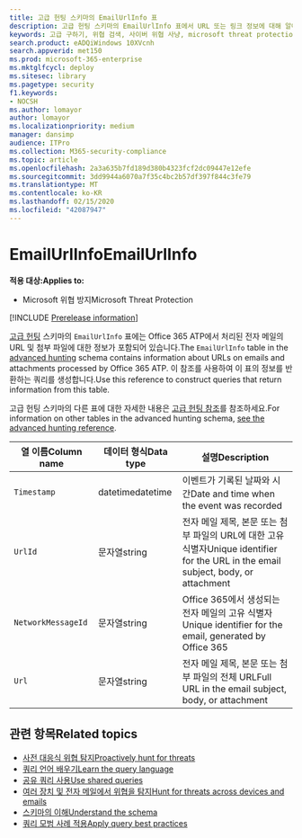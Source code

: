 ```yaml
---
title: 고급 헌팅 스키마의 EmailUrlInfo 표
description: 고급 헌팅 스키마의 EmailUrlInfo 표에서 URL 또는 링크 정보에 대해 알아봅니다.
keywords: 고급 구하기, 위협 검색, 사이버 위협 사냥, microsoft threat protection, microsoft 365, mtp, m365, 검색, 쿼리, 원격 분석, 스키마 참조, kusto, table, column, data type, description
search.product: eADQiWindows 10XVcnh
search.appverid: met150
ms.prod: microsoft-365-enterprise
ms.mktglfcycl: deploy
ms.sitesec: library
ms.pagetype: security
f1.keywords:
- NOCSH
ms.author: lomayor
author: lomayor
ms.localizationpriority: medium
manager: dansimp
audience: ITPro
ms.collection: M365-security-compliance
ms.topic: article
ms.openlocfilehash: 2a3a635b7fd189d380b4323fcf2dc09447e12efe
ms.sourcegitcommit: 3dd9944a6070a7f35c4bc2b57df397f844c3fe79
ms.translationtype: MT
ms.contentlocale: ko-KR
ms.lasthandoff: 02/15/2020
ms.locfileid: "42087947"
---
```

# <a name="emailurlinfo"></a><span data-ttu-id="42007-104">EmailUrlInfo</span><span class="sxs-lookup"><span data-stu-id="42007-104">EmailUrlInfo</span></span>

<span data-ttu-id="42007-105">**적용 대상:**</span><span class="sxs-lookup"><span data-stu-id="42007-105">**Applies to:**</span></span>
- <span data-ttu-id="42007-106">Microsoft 위협 방지</span><span class="sxs-lookup"><span data-stu-id="42007-106">Microsoft Threat Protection</span></span>

[!INCLUDE [Prerelease information](../includes/prerelease.md)]

<span data-ttu-id="42007-107">[고급 헌팅](advanced-hunting-overview.md) 스키마의 `EmailUrlInfo` 표에는 Office 365 ATP에서 처리된 전자 메일의 URL 및 첨부 파일에 대한 정보가 포함되어 있습니다.</span><span class="sxs-lookup"><span data-stu-id="42007-107">The `EmailUrlInfo` table in the [advanced hunting](advanced-hunting-overview.md) schema contains information about URLs on emails and attachments processed by Office 365 ATP.</span></span> <span data-ttu-id="42007-108">이 참조를 사용하여 이 표의 정보를 반환하는 쿼리를 생성합니다.</span><span class="sxs-lookup"><span data-stu-id="42007-108">Use this reference to construct queries that return information from this table.</span></span>

<span data-ttu-id="42007-109">고급 헌팅 스키마의 다른 표에 대한 자세한 내용은 [고급 헌팅 참조](advanced-hunting-schema-tables.md)를 참조하세요.</span><span class="sxs-lookup"><span data-stu-id="42007-109">For information on other tables in the advanced hunting schema, [see the advanced hunting reference](advanced-hunting-schema-tables.md).</span></span>

| <span data-ttu-id="42007-110">열 이름</span><span class="sxs-lookup"><span data-stu-id="42007-110">Column name</span></span> | <span data-ttu-id="42007-111">데이터 형식</span><span class="sxs-lookup"><span data-stu-id="42007-111">Data type</span></span> | <span data-ttu-id="42007-112">설명</span><span class="sxs-lookup"><span data-stu-id="42007-112">Description</span></span> |
|-------------|-----------|-------------|
| `Timestamp` | <span data-ttu-id="42007-113">datetime</span><span class="sxs-lookup"><span data-stu-id="42007-113">datetime</span></span> | <span data-ttu-id="42007-114">이벤트가 기록된 날짜와 시간</span><span class="sxs-lookup"><span data-stu-id="42007-114">Date and time when the event was recorded</span></span> |
| `UrlId` | <span data-ttu-id="42007-115">문자열</span><span class="sxs-lookup"><span data-stu-id="42007-115">string</span></span> | <span data-ttu-id="42007-116">전자 메일 제목, 본문 또는 첨부 파일의 URL에 대한 고유 식별자</span><span class="sxs-lookup"><span data-stu-id="42007-116">Unique identifier for the URL in the email subject, body, or attachment</span></span> |
| `NetworkMessageId` | <span data-ttu-id="42007-117">문자열</span><span class="sxs-lookup"><span data-stu-id="42007-117">string</span></span> | <span data-ttu-id="42007-118">Office 365에서 생성되는 전자 메일의 고유 식별자</span><span class="sxs-lookup"><span data-stu-id="42007-118">Unique identifier for the email, generated by Office 365</span></span> |
| `Url` | <span data-ttu-id="42007-119">문자열</span><span class="sxs-lookup"><span data-stu-id="42007-119">string</span></span> | <span data-ttu-id="42007-120">전자 메일 제목, 본문 또는 첨부 파일의 전체 URL</span><span class="sxs-lookup"><span data-stu-id="42007-120">Full URL in the email subject, body, or attachment</span></span> |

## <a name="related-topics"></a><span data-ttu-id="42007-121">관련 항목</span><span class="sxs-lookup"><span data-stu-id="42007-121">Related topics</span></span>
- [<span data-ttu-id="42007-122">사전 대응식 위협 탐지</span><span class="sxs-lookup"><span data-stu-id="42007-122">Proactively hunt for threats</span></span>](advanced-hunting-overview.md)
- [<span data-ttu-id="42007-123">쿼리 언어 배우기</span><span class="sxs-lookup"><span data-stu-id="42007-123">Learn the query language</span></span>](advanced-hunting-query-language.md)
- [<span data-ttu-id="42007-124">공유 쿼리 사용</span><span class="sxs-lookup"><span data-stu-id="42007-124">Use shared queries</span></span>](advanced-hunting-shared-queries.md)
- [<span data-ttu-id="42007-125">여러 장치 및 전자 메일에서 위협을 탐지</span><span class="sxs-lookup"><span data-stu-id="42007-125">Hunt for threats across devices and emails</span></span>](advanced-hunting-query-emails-devices.md)
- [<span data-ttu-id="42007-126">스키마의 이해</span><span class="sxs-lookup"><span data-stu-id="42007-126">Understand the schema</span></span>](advanced-hunting-schema-tables.md)
- [<span data-ttu-id="42007-127">쿼리 모범 사례 적용</span><span class="sxs-lookup"><span data-stu-id="42007-127">Apply query best practices</span></span>](advanced-hunting-best-practices.md)
